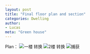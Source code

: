```yaml
---
layout: post
title: "Final floor plan and section"
categories: Dwelling
author:
- Lucas
meta: "Green house"
---
```


Plan：
![一楼  转换](https://user-images.githubusercontent.com/90553297/135539814-846d729d-4c75-4260-8a4e-ac7f10bc7066.png)
![2楼  转换](https://user-images.githubusercontent.com/90553297/135539820-536fe35b-6c60-4198-b4fe-b3f276a4edf3.png)
![捕获](https://user-images.githubusercontent.com/90553297/135540411-3ac138e0-73cd-4cb8-863a-41b7e02c7a9e.PNG)
